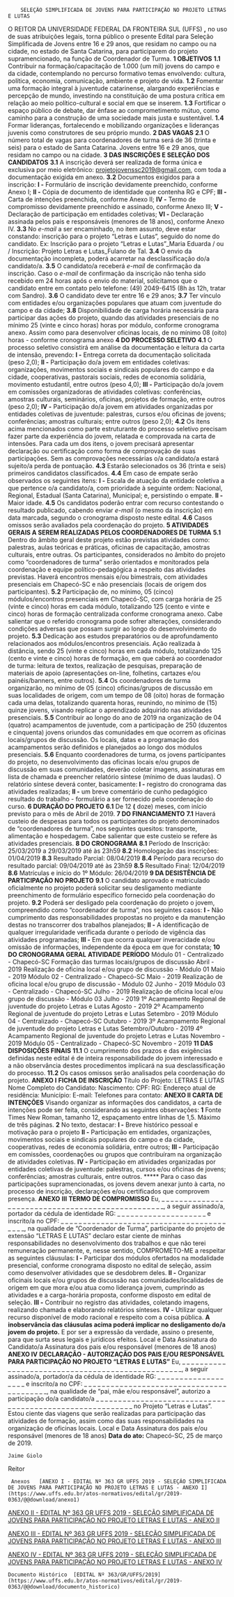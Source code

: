         SELEÇÃO SIMPLIFICADA DE JOVENS PARA PARTICIPAÇÃO NO PROJETO LETRAS E LUTAS  

 O REITOR DA UNIVERSIDADE FEDERAL DA FRONTEIRA SUL (UFFS) **,**  no uso de suas atribuições legais, torna público o presente Edital para Seleção Simplificada de Jovens entre 16 e 29 anos, que residam no campo ou na cidade, no estado de Santa Catarina, para participarem do projeto supramencionado, na função de Coordenador de Turma.  **1 OBJETIVOS** **1.1**  Contribuir na formação/capacitação de 1.000 (um mil) jovens do campo e da cidade, contemplando no percurso formativo temas envolvendo: cultura, política, economia, comunicação, ambiente e projeto de vida. **1.2**  Fomentar uma formação integral à juventude catarinense, alargando experiências e percepção de mundo, investindo na constituição de uma postura crítica em relação ao meio político-cultural e social em que se inserem. **1.3**  Fortificar o espaço público de debate, dar ênfase ao comprometimento mútuo, como caminho para a construção de uma sociedade mais justa e sustentável. **1.4**  Formar lideranças, fortalecendo e mobilizando organizações e lideranças juvenis como construtores de seu próprio mundo.  **2 DAS VAGAS** **2.1**  O número total de vagas para coordenadores de turma será de 36 (trinta e seis) para o estado de Santa Catarina. Jovens entre 16 e 29 anos, que residam no campo ou na cidade.  **3 DAS INSCRIÇÕES E SELEÇÃO DOS CANDIDATOS** **3.1**  A inscrição deverá ser realizada de forma única e exclusiva por meio eletrônico: projetojovenssc2019@gmail.com, com toda a documentação exigida em anexo. **3.2**  Documentos exigidos para a inscrição: **I -**  Formulário de inscrição devidamente preenchido, conforme Anexo I; **II -**  Cópia de documento de identidade que contenha RG e CPF; **III -**  Carta de intenções preenchida, conforme Anexo II; **IV -**  Termo de compromisso devidamente preenchido e assinado, conforme Anexo III; **V -**  Declaração de participação em entidades coletivas; **VI -**  Declaração assinada pelos pais e responsáveis (menores de 18 anos), conforme Anexo IV. **3.3**  No *e-mail*  a ser encaminhado, no item assunto, deve estar constando: inscrição para o projeto “Letras e Lutas”, seguido do nome do candidato. Ex: Inscrição para o projeto “Letras e Lutas”\_Maria Eduarda / ou / Inscrição: Projeto Letras e Lutas\_Fulano de Tal. **3.4**  O envio da documentação incompleta, poderá acarretar na desclassificação do/a candidato/a. **3.5**  O candidato/a receberá *e-mail*  de confirmação da inscrição. Caso o *e-mail*  de confirmação da inscrição não tenha sido recebido em 24 horas após o envio do material, solicitamos que o candidato entre em contato pelo telefone: (49) 2049-6415 (8h às 12h, tratar com Sandro). **3.6**  O candidato deve ter entre 16 e 29 anos; **3.7**  Ter vínculo com entidades e/ou organizações populares que atuam com juventude do campo e da cidade; **3.8**  Disponibilidade de carga horária necessária para participar das ações do projeto, quando das atividades presenciais de no mínimo 25 (vinte e cinco horas) horas por módulo, conforme cronograma anexo. Assim como para desenvolver oficinas locais, de no mínimo 08 (oito) horas - conforme cronograma anexo  **4 DO PROCESSO SELETIVO** **4.1**  O processo seletivo consistirá em análise da documentação e leitura da carta de intensão, prevendo: **I -**  Entrega correta da documentação solicitada (peso 2,0); **II -**  Participação do/a jovem em entidades coletivas: organizações, movimentos sociais e sindicais populares do campo e da cidade, cooperativas, pastorais sociais, redes de economia solidária, movimento estudantil, entre outros (peso 4,0); **III -**  Participação do/a jovem em comissões organizadoras de atividades coletivas: conferências, amostras culturais, seminários, oficinas, projetos de formação, entre outros (peso 2,0); **IV -**  Participação do/a jovem em atividades organizadas por entidades coletivas de juventude: palestras, cursos e/ou oficinas de jovens; conferências; amostras culturais; entre outros (peso 2,0); **4.2**  Os itens acima mencionados como parte estruturante do processo seletivo precisam fazer parte da experiência do jovem, relatada e comprovada na carta de intensões. Para cada um dos itens, o jovem precisará apresentar declaração ou certificação como forma de comprovação de suas participações. Sem as comprovações necessárias o/a candidato/a estará sujeito/a perda de pontuação. **4.3**  Estarão selecionados os 36 (trinta e seis) primeiros candidatos classificados. **4.4**  Em caso de empate serão observados os seguintes itens: **I -**  Escala de atuação da entidade coletiva a que pertence o/a candidato/a, com prioridade à seguinte ordem: Nacional, Regional, Estadual (Santa Catarina), Municipal; e, persistindo o empate. **II -**  Maior idade. **4.5**  Os candidatos poderão entrar com recurso contestando o resultado publicado, cabendo enviar *e-mail*  (o mesmo da inscrição) em data marcada, segundo o cronograma disposto neste edital. **4.6**  Casos omissos serão avaliados pela coordenação do projeto.  **5 ATIVIDADES GERAIS A SEREM REALIZADAS PELOS COORDENADORES DE TURMA** **5.1**  Dentro do âmbito geral deste projeto estão previstas atividades como: palestras, aulas teóricas e práticas, oficinas de capacitação, amostras culturais, entre outras. Os participantes, considerados no âmbito do projeto como “coordenadores de turma” serão orientados e monitorados pela coordenação e equipe político-pedagógica a respeito das atividades previstas. Haverá encontros mensais e/ou bimestrais, com atividades presenciais em Chapecó-SC e não presenciais (locais de origem dos participantes). **5.2**  Participação de, no mínimo, 05 (cinco) módulos/encontros presenciais em Chapecó-SC, com carga horária de 25 (vinte e cinco) horas em cada módulo, totalizando 125 (cento e vinte e cinco) horas de formação centralizada conforme cronograma anexo. Cabe salientar que o referido cronograma pode sofrer alterações, considerando condições adversas que possam surgir ao longo do desenvolvimento do projeto. **5.3**  Dedicação aos estudos preparatórios ou de aprofundamento relacionados aos módulos/encontros presenciais. Ação realizada à distância, sendo 25 (vinte e cinco) horas em cada módulo, totalizando 125 (cento e vinte e cinco) horas de formação, em que caberá ao coordenador de turma: leitura de textos, realização de pesquisas, preparação de materiais de apoio (apresentações on-line, folhetins, cartazes e/ou painéis/banners, entre outros). **5.4**  Os coordenadores de turma organizarão, no mínimo de 05 (cinco) oficinas/grupos de discussão em suas localidades de origem, com um tempo de 08 (oito) horas de formação cada uma delas, totalizando quarenta horas, reunindo, no mínimo de (15) quinze jovens, visando replicar o aprendizado adquirido nas atividades presenciais. **5.5**  Contribuir ao longo do ano de 2019 na organização de 04 (quatro) acampamentos de juventude, com a participação de 250 (duzentos e cinquenta) jovens oriundos das comunidades em que ocorrem as oficinas locais/grupos de discussão. Os locais, datas e a programação dos acampamentos serão definidos e planejados ao longo dos módulos presenciais. **5.6**  Enquanto coordenadores de turma, os jovens participantes do projeto, no desenvolvimento das oficinas locais e/ou grupos de discussão em suas comunidades, deverão coletar imagens, assinaturas em lista de chamada e preencher relatório síntese (mínimo de duas laudas). O relatório síntese deverá conter, basicamente: **I -**  registro do cronograma das atividades realizadas; **II -**  um breve comentário de cunho pedagógico resultado do trabalho - formulário a ser fornecido pela coordenação do curso.  **6 DURAÇÃO DO PROJETO** **6.1**  De 12  **(** doze) meses, com início previsto para o mês de Abril de 2019.  **7 DO FINANCIAMENTO** **7.1**  Haverá custeio de despesas para todos os participantes do projeto denominados de “coordenadores de turma”, nos seguintes quesitos: transporte, alimentação e hospedagem. Cabe salientar que este custeio se refere às atividades presenciais.  **8 DO CRONOGRAMA** **8.1**  Período de Inscrição: 25/03/2019 a 29/03/2019 até às 23h59 **8.2**  Homologação das inscrições: 01/04/2019 **8.3**  Resultado Parcial: 08/04/2019 **8.4**  Período para recurso do resultado parcial: 09/04/2019 até às 23h59 **8.5**  Resultado Final: 12/04/2019 **8.6**  Matrículas e início do 1º Módulo: 26/04/2019  **9 DA DESISTÊNCIA DE PARTICIPAÇÃO NO PROJETO** **9.1**  O candidato aprovado e matriculado oficialmente no projeto poderá solicitar seu desligamento mediante preenchimento de formulário específico fornecido pela coordenação do projeto. **9.2**  Poderá ser desligado pela coordenação do projeto o jovem, compreendido como “coordenador de turma”, nos seguintes casos: **I -**  Não cumprimento das responsabilidades propostas no projeto e da manutenção destas no transcorrer dos trabalhos planejados; **II -**  A identificação de qualquer irregularidade verificada durante o período de vigência das atividades programadas; **III -**  Em que ocorra qualquer inveracidade e/ou omissão de informações, independente da época em que for constata;  **10 DO CRONOGRAMA GERAL**     **ATIVIDADE**   **PERÍODO**     Módulo 01 - Centralizado - Chapecó-SC Formação das turmas locais/grupos de discussão   Abril - 2019     Realização de oficina local e/ou grupo de discussão - Módulo 01   Maio - 2019     Módulo 02 - Centralizado - Chapecó-SC   Maio - 2019     Realização de oficina local e/ou grupo de discussão - Módulo 02   Junho - 2019     Módulo 03 - Centralizado - Chapecó-SC   Julho - 2019     Realização de oficina local e/ou grupo de discussão - Módulo 03   Julho - 2019     1º Acampamento Regional de juventude do projeto Letras e Lutas   Agosto - 2019     2º Acampamento Regional de juventude do projeto Letras e Lutas   Setembro - 2019     Módulo 04 - Centralizado - Chapecó-SC   Outubro - 2019     3º Acampamento Regional de juventude do projeto Letras e Lutas   Setembro/Outubro - 2019     4º Acampamento Regional de juventude do projeto Letras e Lutas   Novembro - 2019     Módulo 05 - Centralizado - Chapecó-SC   Novembro - 2019      **11 DAS DISPOSIÇÕES FINAIS** **11.1**  O cumprimento dos prazos e das exigências definidas neste edital é de inteira responsabilidade do jovem interessado e a não observância destes procedimentos implicará na sua desclassificação do processo. **11.2**  Os casos omissos serão analisados pela coordenação do projeto.   **ANEXO I**  **FICHA DE INSCRIÇÃO**      Título do Projeto: LETRAS E LUTAS     Nome Completo do Candidato:     Nascimento:   CPF:   RG:     Endereço atual de residência:     Município:     E-mail:     Telefones para contato:     **ANEXO II**  **CARTA DE INTENÇÕES**  Visando organizar as informações dos candidatos, a carta de intenções pode ser feita, considerando as seguintes observações:   **1**  Fonte Times New Roman, tamanho 12, espaçamento entre linhas de 1,5. Máximo de três páginas.   **2**  No texto, destacar: **I -**  Breve histórico pessoal e motivação para o projeto **II -**  Participação em entidades, organizações, movimentos sociais e sindicais populares do campo e da cidade, cooperativas, redes de economia solidária, entre outros; **III -**  Participação em comissões, coordenações ou grupos que contribuíram na organização de atividades coletivas. **IV -**  Participação em atividades organizadas por entidades coletivas de juventude: palestras, cursos e/ou oficinas de jovens; conferências; amostras culturais, entre outros. *****  Para o caso das participações supramencionadas, os jovens devem anexar junto à carta, no processo de inscrição, declarações e/ou certificados que comprovem presença. **ANEXO**  **III**  **TERMO DE COMPROMISSO**  Eu, \_ \_ \_ \_ \_ \_ \_ \_ \_ \_ \_ \_ \_ \_ \_ \_ \_ \_ \_ \_ \_ \_ \_ \_ \_ \_ \_ \_ \_ \_ \_ \_ \_ \_ \_ \_ \_ \_ \_ \_ \_ \_ \_ \_ \_ \_ \_ \_ \_, a seguir assinado/a, portador da cédula de identidade RG: \_ \_ \_ \_ \_ \_ \_ \_ \_ \_ \_ \_ \_ \_ \_ \_ \_ \_ \_ \_ e inscrito/a no CPF: \_ \_ \_ \_ \_ \_ \_ \_ \_ \_ \_ \_ \_ \_ \_ \_ \_ \_ \_ \_ \_ \_ \_ \_ \_ \_ \_ \_ \_ \_ \_ \_ \_ \_ \_ \_ \_ \_ \_ \_ \_, na qualidade de “Coordenador de Turma”, participante do projeto de extensão “LETRAS E LUTAS” declaro estar ciente de minhas responsabilidades no desenvolvimento dos trabalhos e que não terei remuneração permanente, e, nesse sentido, COMPROMETO-ME a respeitar as seguintes cláusulas: **I -**  Participar dos módulos ofertados na modalidade presencial, conforme cronograma disposto no edital de seleção, assim como desenvolver atividades que se desdobrem deles. **II -**  Organizar oficinais locais e/ou grupos de discussão nas comunidades/localidades de origem em que mora e/ou atua como liderança jovem, cumprindo as atividades e a carga-horária proposta, conforme disposto em edital de seleção. **III -**  Contribuir no registro das atividades, coletando imagens, realizando chamada e elaborando relatórios sínteses. **IV -**  Utilizar qualquer recurso disponível de modo racional e respeito com a coisa pública. **A inobservância das cláusulas acima poderá implicar no desligamento do/a jovem do projeto.** E por ser a expressão da verdade, assino o presente, para que surta seus legais e jurídicos efeitos.   Local e Data   Assinatura do Candidato/a   Assinatura dos pais e/ou responsável (menores de 18 anos) **ANEXO IV**  **DECLARAÇÃO - AUTORIZAÇÃO DOS PAIS E/OU RESPONSÁVEL PARA PARTICIPAÇÃO NO PROJETO “LETRAS E LUTAS”**  Eu, \_ \_ \_ \_ \_ \_ \_ \_ \_ \_ \_ \_ \_ \_ \_ \_ \_ \_ \_ \_ \_ \_ \_ \_ \_ \_ \_ \_ \_ \_ \_ \_ \_ \_ \_ \_ \_ \_ \_ \_ \_ \_ \_ \_ \_ \_ \_ \_ \_, a seguir assinado/a, portador/a da cédula de identidade RG: \_ \_ \_ \_ \_ \_ \_ \_ \_ \_ \_ \_ \_ \_ \_ \_ \_ \_ \_ e inscrito/a no CPF: \_ \_ \_ \_ \_ \_ \_ \_ \_ \_ \_ \_ \_ \_ \_ \_ \_ \_ \_ \_ \_ \_ \_ \_ \_ \_ \_ \_ \_ \_ \_ \_ \_ \_ \_ \_ \_ \_ \_ \_ \_, na qualidade de “pai, mãe e/ou responsável”, autorizo a participação do/a candidato/a \_ \_ \_ \_ \_ \_ \_ \_ \_ \_ \_ \_ \_ \_ \_ \_ \_ \_ \_ \_ \_ \_ \_ \_ \_ \_ \_ \_ \_ \_ \_ \_ \_ \_ \_ \_ \_ \_ \_ \_ \_ \_ \_ \_ \_ \_ \_ \_ \_ \_ \_ \_ \_ \_ \_ \_ \_ no Projeto “Letras e Lutas”. Estou ciente das viagens que serão realizadas para participação das atividades de formação, assim como das suas responsabilidades na organização de oficinas locais.   Local e Data   Assinatura dos pais e/ou responsável (menores de 18 anos)    **Data do ato:** Chapecó-SC, 25 de março de 2019.   
 

    Jaime Giolo   
 Reitor 

     Anexos   [ANEXO I - EDITAL Nº 363 GR UFFS 2019 - SELEÇÃO SIMPLIFICADA DE JOVENS PARA PARTICIPAÇÃO NO PROJETO LETRAS E LUTAS - ANEXO I](https://www.uffs.edu.br/atos-normativos/edital/gr/2019-0363/@@download/anexo1)  

   [ANEXO II - EDITAL Nº 363 GR UFFS 2019 - SELEÇÃO SIMPLIFICADA DE JOVENS PARA PARTICIPAÇÃO NO PROJETO LETRAS E LUTAS - ANEXO II](https://www.uffs.edu.br/atos-normativos/edital/gr/2019-0363/@@download/anexo2)  

   [ANEXO III - EDITAL Nº 363 GR UFFS 2019 - SELEÇÃO SIMPLIFICADA DE JOVENS PARA PARTICIPAÇÃO NO PROJETO LETRAS E LUTAS - ANEXO III](https://www.uffs.edu.br/atos-normativos/edital/gr/2019-0363/@@download/anexo3)  

   [ANEXO IV - EDITAL Nº 363 GR UFFS 2019 - SELEÇÃO SIMPLIFICADA DE JOVENS PARA PARTICIPAÇÃO NO PROJETO LETRAS E LUTAS - ANEXO IV](https://www.uffs.edu.br/atos-normativos/edital/gr/2019-0363/@@download/anexo4)  

    Documento Histórico  [EDITAL Nº 363/GR/UFFS/2019](https://www.uffs.edu.br/atos-normativos/edital/gr/2019-0363/@@download/documento_historico)     
      